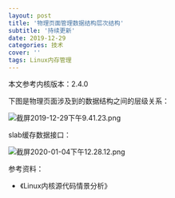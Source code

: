 ```yaml
---
layout: post
title: '物理页面管理数据结构层次结构'
subtitle: '持续更新'
date: 2019-12-29
categories: 技术
cover: ''
tags: Linux内存管理
---
```


本文参考内核版本：2.4.0

下图是物理页面涉及到的数据结构之间的层级关系：

![截屏2019-12-29下午9.41.23.png](http://ww1.sinaimg.cn/large/c9caade4gy1gadxg8gnhoj222613qn72.jpg)

slab缓存数据接口：

![截屏2020-01-04下午12.28.12.png](http://ww1.sinaimg.cn/large/c9caade4gy1gakf2wedjfj221y0z679t.jpg)

参考资料：
- 《Linux内核源代码情景分析》

